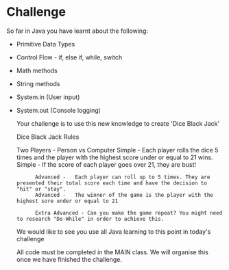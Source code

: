 # Challenge

So far in Java you have learnt about the following:
- Primitive Data Types
- Control Flow - if, else if, while, switch
- Math methods
- String methods
- System.in (User input)
- System.out (Console logging)


    Your challenge is to use this new knowledge to create 'Dice Black Jack'

    Dice Black Jack Rules

    Two Players - Person vs Computer
            Simple - Each player rolls the dice 5 times and the player with the highest score under or equal to 21 wins.
            Simple - If the score of each player goes over 21, they are bust!

            Advanced -   Each player can roll up to 5 times. They are presented their total score each time and have the decision to "hit" or "stay".
            Advanced -   The winner of the game is the player with the highest sore under or equal to 21

            Extra Advanced - Can you make the game repeat? You might need to research "Do-While" in order to achieve this.

    We would like to see you use all Java learning to this point in today's challenge

    All code must be completed in the MAIN class.  We will organise this once we have finished the challenge.